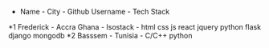* Name    -  City - Github Username  - Tech Stack 

*1 Frederick - Accra Ghana - Isostack - html css js react jquery python flask django mongodb 
*2 Basssem   - Tunisia     - C/C++ python
